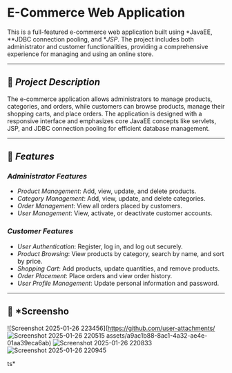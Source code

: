 # E-Commerce Web Application

This is a full-featured e-commerce web application built using *JavaEE, **JDBC connection pooling, and **JSP*. The project includes both administrator and customer functionalities, providing a comprehensive experience for managing and using an online store.

---

## 📝 *Project Description*

The e-commerce application allows administrators to manage products, categories, and orders, while customers can browse products, manage their shopping carts, and place orders. The application is designed with a responsive interface and emphasizes core JavaEE concepts like servlets, JSP, and JDBC connection pooling for efficient database management.

---

## 🚀 *Features*

### *Administrator Features*
- *Product Management*: Add, view, update, and delete products.
- *Category Management*: Add, view, update, and delete categories.
- *Order Management*: View all orders placed by customers.
- *User Management*: View, activate, or deactivate customer accounts.

### *Customer Features*
- *User Authentication*: Register, log in, and log out securely.
- *Product Browsing*: View products by category, search by name, and sort by price.
- *Shopping Cart*: Add products, update quantities, and remove products.
- *Order Placement*: Place orders and view order history.
- *User Profile Management*: Update personal information and password.

---


## 📸 *Screensho
![Screenshot 2025-01-26 223456](https://github.com/user-attachments/
![Screenshot 2025-01-26 220515](https://github.com/user-attachments/assets/812b966f-e4dc-41a9-b702-affb81776f36)
assets/a9ac1b88-8ac1-4a32-ae4e-01aa39eca6ab)
![Screenshot 2025-01-26 220833](https://github.com/user-attachments/assets/0aec8635-5173-49fd-be65-6ceea49e74c2)
![Screenshot 2025-01-26 220945](https://github.com/user-attachments/assets/87abe284-d05d-412d-bacb-478a3b4579a6)

ts*
